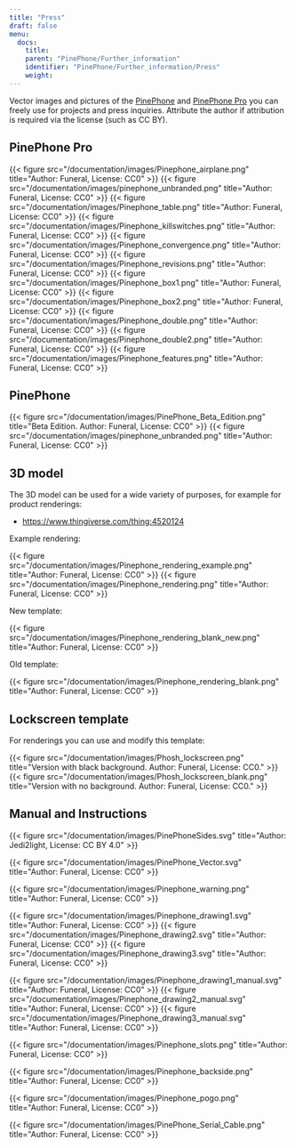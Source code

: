 ```yaml
---
title: "Press"
draft: false
menu:
  docs:
    title:
    parent: "PinePhone/Further_information"
    identifier: "PinePhone/Further_information/Press"
    weight: 
---
```


Vector images and pictures of the [PinePhone](/documentation/PinePhone) and [PinePhone Pro](/documentation/PinePhone_Pro) you can freely use for projects and press inquiries. Attribute the author if attribution is required via the license (such as CC BY).

## PinePhone Pro

{{< figure src="/documentation/images/Pinephone_airplane.png" title="Author: Funeral, License: CC0" >}}
{{< figure src="/documentation/images/pinephone_unbranded.png" title="Author: Funeral, License: CC0" >}}
{{< figure src="/documentation/images/Pinephone_table.png" title="Author: Funeral, License: CC0" >}}
{{< figure src="/documentation/images/Pinephone_killswitches.png" title="Author: Funeral, License: CC0" >}}
{{< figure src="/documentation/images/Pinephone_convergence.png" title="Author: Funeral, License: CC0" >}}
{{< figure src="/documentation/images/Pinephone_revisions.png" title="Author: Funeral, License: CC0" >}}
{{< figure src="/documentation/images/Pinephone_box1.png" title="Author: Funeral, License: CC0" >}}
{{< figure src="/documentation/images/Pinephone_box2.png" title="Author: Funeral, License: CC0" >}}
{{< figure src="/documentation/images/Pinephone_double.png" title="Author: Funeral, License: CC0" >}}
{{< figure src="/documentation/images/Pinephone_double2.png" title="Author: Funeral, License: CC0" >}}
{{< figure src="/documentation/images/Pinephone_features.png" title="Author: Funeral, License: CC0" >}}

## PinePhone

{{< figure src="/documentation/images/PinePhone_Beta_Edition.png" title="Beta Edition. Author: Funeral, License: CC0" >}}
{{< figure src="/documentation/images/pinephone_unbranded.png" title="Author: Funeral, License: CC0" >}}

## 3D model

The 3D model can be used for a wide variety of purposes, for example for product renderings:

* https://www.thingiverse.com/thing:4520124

Example rendering:

{{< figure src="/documentation/images/Pinephone_rendering_example.png" title="Author: Funeral, License: CC0" >}}
{{< figure src="/documentation/images/Pinephone_rendering.png" title="Author: Funeral, License: CC0" >}}

New template:

{{< figure src="/documentation/images/Pinephone_rendering_blank_new.png" title="Author: Funeral, License: CC0" >}}

Old template:

{{< figure src="/documentation/images/Pinephone_rendering_blank.png" title="Author: Funeral, License: CC0" >}}

## Lockscreen template

For renderings you can use and modify this template:

{{< figure src="/documentation/images/Phosh_lockscreen.png" title="Version with black background. Author: Funeral, License: CC0." >}}
{{< figure src="/documentation/images/Phosh_lockscreen_blank.png" title="Version with no background. Author: Funeral, License: CC0." >}}

## Manual and Instructions

{{< figure src="/documentation/images/PinePhoneSides.svg" title="Author: Jedi2light, License: CC BY 4.0" >}}

{{< figure src="/documentation/images/PinePhone_Vector.svg" title="Author: Funeral, License: CC0" >}}

{{< figure src="/documentation/images/Pinephone_warning.png" title="Author: Funeral, License: CC0" >}}

{{< figure src="/documentation/images/Pinephone_drawing1.svg" title="Author: Funeral, License: CC0" >}}
{{< figure src="/documentation/images/Pinephone_drawing2.svg" title="Author: Funeral, License: CC0" >}}
{{< figure src="/documentation/images/Pinephone_drawing3.svg" title="Author: Funeral, License: CC0" >}}

{{< figure src="/documentation/images/Pinephone_drawing1_manual.svg" title="Author: Funeral, License: CC0" >}}
{{< figure src="/documentation/images/Pinephone_drawing2_manual.svg" title="Author: Funeral, License: CC0" >}}
{{< figure src="/documentation/images/Pinephone_drawing3_manual.svg" title="Author: Funeral, License: CC0" >}}

{{< figure src="/documentation/images/Pinephone_slots.png" title="Author: Funeral, License: CC0" >}}

{{< figure src="/documentation/images/Pinephone_backside.png" title="Author: Funeral, License: CC0" >}}

{{< figure src="/documentation/images/Pinephone_pogo.png" title="Author: Funeral, License: CC0" >}}

{{< figure src="/documentation/images/PinePhone_Serial_Cable.png" title="Author: Funeral, License: CC0" >}}
